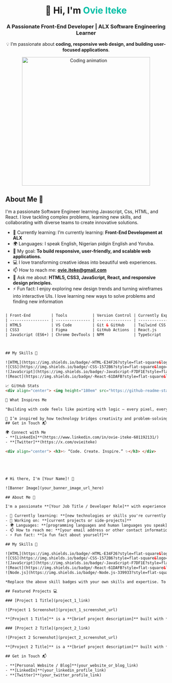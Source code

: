 <!-- Banner Section -->
<div align="center">
  <h1>👋 Hi, I'm <span style="color:#00bfa6;">Ovie Iteke</span></h1>
  <h3>A Passionate Front-End Developer | ALX Software Engineering Learner</h3>
  
  <p>💡 I’m passionate about <strong>coding, responsive web design, and building user-focused applications</strong>.</p>
  <img src="https://github.com/rzashakeri/animated-github-profile/blob/master/resources/code.gif?raw=true" width="400" alt="Coding animation"/>
</div>



## About Me 🚀

I'm a passionate Software Engineer learning Javascript, Css, HTML, and React. I love tackling complex problems, learning new skills, and collaborating with diverse teams to create innovative solutions.

- 🌱 Currently learning: I’m currently learning: <b>Front-End Development at ALX</b><br/>
- 🌍 Languages: I speak English, Nigerian pidgin English and Yoruba.
- 🎯 My goal: <b>To build responsive, user-friendly, and scalable web applications.</b><br/>
- 💻 I love transforming creative ideas into beautiful web experiences.<br/>
- 📫 How to reach me: <b>ovie.iteke@gmail.com</b><br/>
- 💬 Ask me about: <b>HTML5, CSS3, JavaScript, React, and responsive design principles.</b><br/>
- ⚡ Fun fact: I enjoy exploring new design trends and turning wireframes into interactive UIs.  I love learning new ways to solve problems and finding new information
```html

| Front-End         | Tools           | Version Control | Currently Exploring |
| ----------------- | --------------- | --------------- | ------------------- |
| HTML5             | VS Code         | Git & GitHub    | Tailwind CSS        |
| CSS3              | Figma           | GitHub Actions  | React.js            |
| JavaScript (ES6+) | Chrome DevTools | NPM             | TypeScript          |



## My Skills 🧠

![HTML](https://img.shields.io/badge/-HTML-E34F26?style=flat-square&logo=html5&logoColor=white)
![CSS](https://img.shields.io/badge/-CSS-1572B6?style=flat-square&logo=css3&logoColor=white)
![JavaScript](https://img.shields.io/badge/-JavaScript-F7DF1E?style=flat-square&logo=javascript&logoColor=black)
![React](https://img.shields.io/badge/-React-61DAFB?style=flat-square&logo=react&logoColor=black)

📈 GitHub Stats
<div align="center"> <img height="180em" src="https://github-readme-stats.vercel.app/api?username=YourGitHubUsername&show_icons=true&theme=tokyonight"/> <img height="180em" src="https://github-readme-streak-stats.herokuapp.com/?user=YourGitHubUsername&theme=tokyonight"/> <img height="180em" src="https://github-readme-stats.vercel.app/api/top-langs/?username=YourGitHubUsername&layout=compact&theme=tokyonight"/> </div>

🧩 What Inspires Me

"Building with code feels like painting with logic — every pixel, every line, every component tells a story."

💬 I’m inspired by how technology bridges creativity and problem-solving. The ability to turn an idea into something real, interactive, and impactful keeps me motivated to learn more every day.
## Get in Touch 📬

🌍 Connect with Me
- **[LinkedIn]**(https://www.linkedin.com/in/ovie-iteke-601192131/)
- **[Twitter]**(https://x.com/ovieiteke)

<div align="center"> <h3>✨ “Code. Create. Inspire.” ✨</h3> </div>





# Hi there, I'm [Your Name]! 👋

![Banner Image](your_banner_image_url_here)

## About Me 🚀

I'm a passionate **[Your Job Title / Developer Role]** with experience in **[technologies you're proficient in]**. I love tackling complex problems, learning new skills, and collaborating with diverse teams to create innovative solutions.

- 🌱 Currently learning: **[new technologies or skills you're currently learning]**
- 🔭 Working on: **[current projects or side-projects]**
- 🌍 Languages: **[programming languages and human languages you speak]**
- 📫 How to reach me: **[your email address or other contact information]**
- ⚡ Fun fact: **[a fun fact about yourself]**

## My Skills 🧠

![HTML](https://img.shields.io/badge/-HTML-E34F26?style=flat-square&logo=html5&logoColor=white)
![CSS](https://img.shields.io/badge/-CSS-1572B6?style=flat-square&logo=css3&logoColor=white)
![JavaScript](https://img.shields.io/badge/-JavaScript-F7DF1E?style=flat-square&logo=javascript&logoColor=black)
![React](https://img.shields.io/badge/-React-61DAFB?style=flat-square&logo=react&logoColor=black)
![Node.js](https://img.shields.io/badge/-Node.js-339933?style=flat-square&logo=node.js&logoColor=white)

*Replace the above skill badges with your own skills and expertise. To create more badges, use [checkout this repo](https://github.com/alexandresanlim/Badges4-README.md-Profile).*

## Featured Projects 💻

### [Project 1 Title](project_1_link)

![Project 1 Screenshot](project_1_screenshot_url)

**[Project 1 Title]** is a **[brief project description]** built with **[technologies used]**. This project demonstrates my ability to **[skills demonstrated by the project]**. You can check out the repository [here](project_1_repository_link).

### [Project 2 Title](project_2_link)

![Project 2 Screenshot](project_2_screenshot_url)

**[Project 2 Title]** is a **[brief project description]** built with **[technologies used]**. This project showcases my skills in **[skills demonstrated by the project]**. You can check out the repository [here](project_2_repository_link).

## Get in Touch 📬

- **[Personal Website / Blog]**(your_website_or_blog_link)
- **[LinkedIn]**(your_linkedin_profile_link)
- **[Twitter]**(your_twitter_profile_link)


